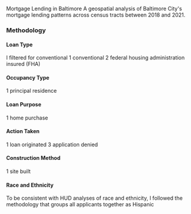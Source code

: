Mortgage Lending in Baltimore
A geospatial analysis of Baltimore City's mortgage lending patterns across census tracts between 2018 and 2021.


### Methodology
#### Loan Type
I filtered for conventional
1 conventional
2 federal housing administration insured (FHA)


#### Occupancy Type
1 principal residence

#### Loan Purpose
1 home purchase

#### Action Taken
1 loan originated
3 application denied

#### Construction Method
1 site built

#### Race and Ethnicity
To be consistent with HUD analyses of race and ethnicity, I followed the methodology that groups all applicants together as Hispanic
